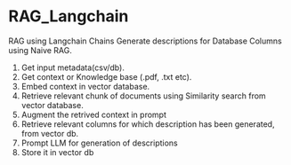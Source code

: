 # RAG_Langchain
RAG using Langchain Chains
Generate descriptions for Database Columns using Naive RAG.
1. Get input metadata(csv/db).
2. Get context or Knowledge base (.pdf, .txt etc).
3. Embed context in vector database.
4. Retrieve relevant chunk of documents using Similarity search from vector database.
5. Augment the retrived context in prompt
6. Retrieve relevant columns for which description has been generated, from vector db.
7. Prompt LLM for generation of descriptions
8. Store it in vector db
